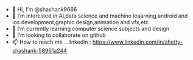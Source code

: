 - 👋 Hi, I’m @shashank9666
- 👀 I’m interested in AI,data science and machine leaarning,android and ios development,graphic design,animation and vfx,etc
- 🌱 I’m currently learning computer science subjects and design
- 💞️ I’m looking to collaborate on github
- 📫 How to reach me ...linkedin : https://www.linkedin.com/in/shetty-shashank-58961a244

<!---
shashank9666/shashank9666 is a ✨ special ✨ repository because its `README.md` (this file) appears on your GitHub profile.
You can click the Preview link to take a look at your changes.
--->

